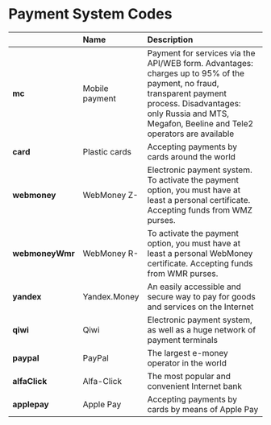 # Payment System Codes



| ​ | **Name** | **Description** |
| :--- | :--- | :--- |
| **mc** | Mobile payment | Payment for services via the API/WEB form. Advantages: charges up to 95% of the payment, no fraud, transparent payment process. Disadvantages: only Russia and MTS, Megafon, Beeline and Tele2 operators are available |
| **card** | Plastic cards | Accepting payments by cards around the world |
| **webmoney** | WebMoney Z- | Electronic payment system. To activate the payment option, you must have at least a personal certificate. Accepting funds from WMZ purses. |
| **webmoneyWmr** | WebMoney R- | To activate the payment option, you must have at least a personal WebMoney certificate. Accepting funds from WMR purses. |
| **yandex** | Yandex.Money | An easily accessible and secure way to pay for goods and services on the Internet |
| **qiwi** | Qiwi | Electronic payment system, as well as a huge network of payment terminals |
| **paypal** | PayPal | The largest e-money operator in the world |
| **alfaClick** | Alfa-Click | The most popular and convenient Internet bank |
| **applepay** | Apple Pay | Accepting payments by cards by means of Apple Pay |

